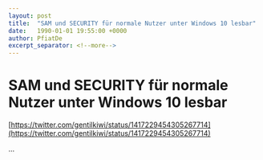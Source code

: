 ```yaml
---
layout: post
title:  "SAM und SECURITY für normale Nutzer unter Windows 10 lesbar"
date:   1990-01-01 19:55:00 +0000
author: PfiatDe
excerpt_separator: <!--more-->
---
```


# SAM und SECURITY für normale Nutzer unter Windows 10 lesbar

[https://twitter.com/gentilkiwi/status/1417229454305267714](https://twitter.com/gentilkiwi/status/1417229454305267714)

...
<!--more-->
